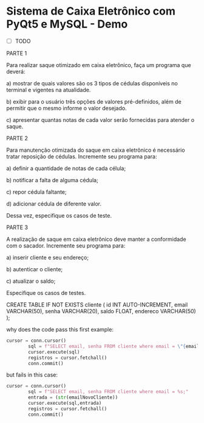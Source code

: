 # Sistema de Caixa Eletrônico com PyQt5 e MySQL - Demo
 


-[ ] TODO  


PARTE 1

Para realizar saque otimizado em caixa eletrônico, faça um programa que deverá:

a) mostrar de quais valores são os 3 tipos de cédulas disponíveis no terminal e vigentes na
atualidade.

b) exibir para o usuário três opções de valores pré-definidos, além de permitir que o mesmo
informe o valor desejado.

c) apresentar quantas notas de cada valor serão fornecidas para atender o saque.


PARTE 2

Para manutenção otimizada do saque em caixa eletrônico é necessário tratar reposição de cédulas. Incremente
seu programa para:

a) definir a quantidade de notas de cada célula;

b) notificar a falta de alguma cédula;

c) repor cédula faltante;

d) adicionar cédula de diferente valor.

Dessa vez, especifique os casos de teste.


PARTE 3

A realização de saque em caixa eletrônico deve manter a conformidade com o sacador.
Incremente seu programa para:

a) inserir cliente e seu endereço;

b) autenticar o cliente;

c) atualizar o saldo;

Especifique os casos de testes.



CREATE TABLE IF NOT EXISTS cliente (
    id INT AUTO-INCREMENT,
    email VARCHAR(50),
    senha VARCHAR(20),
    saldo FLOAT,
    endereco VARCHAR(50)
);

why does the code pass this first example:
```python
cursor = conn.cursor()
        sql = f"SELECT email, senha FROM cliente where email = \"{emailNovoCliente}\";"
        cursor.execute(sql)
        registros = cursor.fetchall()
        conn.commit()
```
but fails in this case:
```python
cursor = conn.cursor()
        sql = f"SELECT email, senha FROM cliente where email = %s;"
        entrada = (str(emailNovoCliente))
        cursor.execute(sql,entrada)
        registros = cursor.fetchall()
        conn.commit()
```